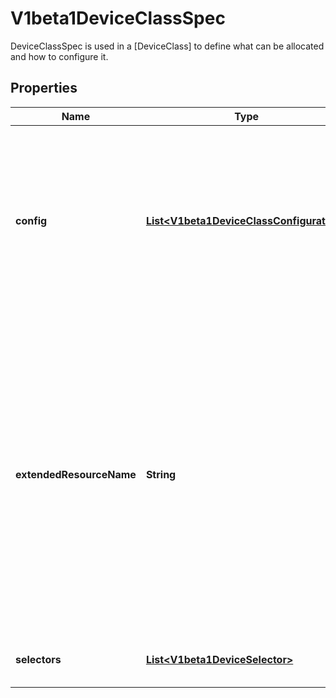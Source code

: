 

# V1beta1DeviceClassSpec

DeviceClassSpec is used in a [DeviceClass] to define what can be allocated and how to configure it.
## Properties

Name | Type | Description | Notes
------------ | ------------- | ------------- | -------------
**config** | [**List&lt;V1beta1DeviceClassConfiguration&gt;**](V1beta1DeviceClassConfiguration.md) | Config defines configuration parameters that apply to each device that is claimed via this class. Some classses may potentially be satisfied by multiple drivers, so each instance of a vendor configuration applies to exactly one driver.  They are passed to the driver, but are not considered while allocating the claim. |  [optional]
**extendedResourceName** | **String** | ExtendedResourceName is the extended resource name for the devices of this class. The devices of this class can be used to satisfy a pod&#39;s extended resource requests. It has the same format as the name of a pod&#39;s extended resource. It should be unique among all the device classes in a cluster. If two device classes have the same name, then the class created later is picked to satisfy a pod&#39;s extended resource requests. If two classes are created at the same time, then the name of the class lexicographically sorted first is picked.  This is an alpha field. |  [optional]
**selectors** | [**List&lt;V1beta1DeviceSelector&gt;**](V1beta1DeviceSelector.md) | Each selector must be satisfied by a device which is claimed via this class. |  [optional]



